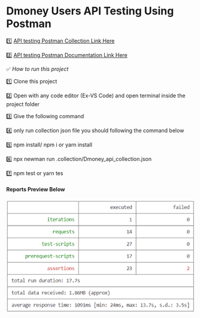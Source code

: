 # Dmoney Users API Testing Using Postman


:one: [API testing Postman Collection Link Here](https://www.getpostman.com/collections/f5f37ae4c1ed78b0b710)

:two: [API testing Postman Documentation Link Here](https://documenter.getpostman.com/view/15963227/2s83zdxSAp)

:white_check_mark: *How to run this project*

:one: Clone this project

:two: Open with any code editor (Ex-VS Code) and open terminal inside the project folder

:three: Give the following command

:four: only run collection json file you should following the command below

:five: npm install/ npm i or yarn install

:six: npx newman run .collection/Dmoney_api_collection.json

:seven: npm test or yarn tes
#### **Reports Preview Below**
<img width="600" alt="report" src="https://github.com/Tonmoy61/Dmoney-Users-API-Testing-Using-Postman/blob/main/collection/report.png">
